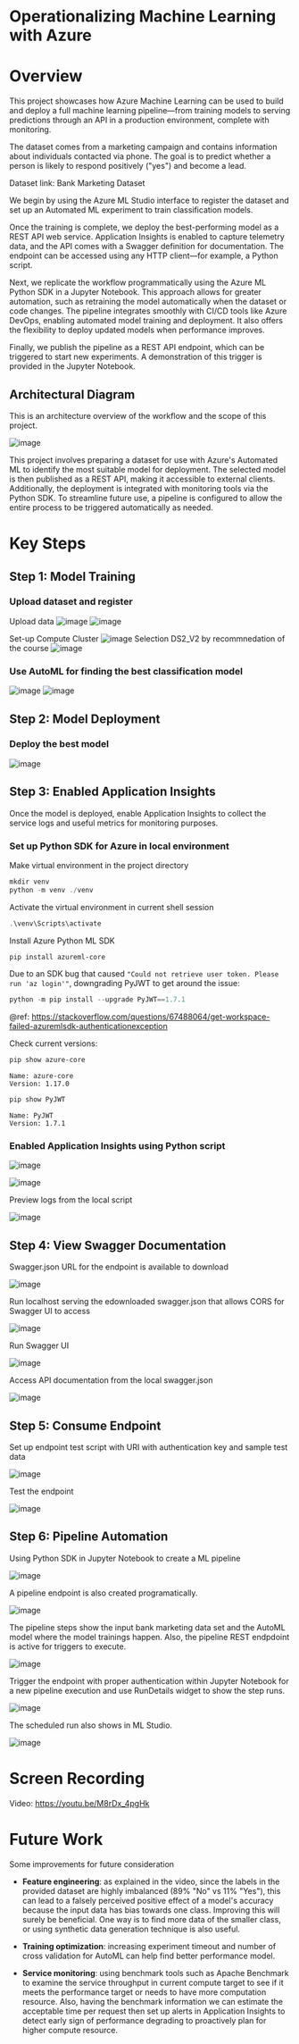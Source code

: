 Operationalizing Machine Learning with Azure
======

# Overview

This project showcases how Azure Machine Learning can be used to build and deploy a full machine learning pipeline—from training models to serving predictions through an API in a production environment, complete with monitoring.

The dataset comes from a marketing campaign and contains information about individuals contacted via phone. The goal is to predict whether a person is likely to respond positively ("yes") and become a lead.

Dataset link: Bank Marketing Dataset

We begin by using the Azure ML Studio interface to register the dataset and set up an Automated ML experiment to train classification models.

Once the training is complete, we deploy the best-performing model as a REST API web service. Application Insights is enabled to capture telemetry data, and the API comes with a Swagger definition for documentation. The endpoint can be accessed using any HTTP client—for example, a Python script.

Next, we replicate the workflow programmatically using the Azure ML Python SDK in a Jupyter Notebook. This approach allows for greater automation, such as retraining the model automatically when the dataset or code changes. The pipeline integrates smoothly with CI/CD tools like Azure DevOps, enabling automated model training and deployment. It also offers the flexibility to deploy updated models when performance improves.

Finally, we publish the pipeline as a REST API endpoint, which can be triggered to start new experiments. A demonstration of this trigger is provided in the Jupyter Notebook.


## Architectural Diagram

This is an architecture overview of the workflow and the scope of this project.

![image](https://github.com/user-attachments/assets/3cf9948a-5c98-45d3-8620-f6e3d6989cf6)


This project involves preparing a dataset for use with Azure's Automated ML to identify the most suitable model for deployment. The selected model is then published as a REST API, making it accessible to external clients. Additionally, the deployment is integrated with monitoring tools via the Python SDK. To streamline future use, a pipeline is configured to allow the entire process to be triggered automatically as needed.

# Key Steps
 
## Step 1: Model Training
### Upload dataset and register

Upload data
![image](https://github.com/user-attachments/assets/edad202a-b2ae-4469-b3fb-f5ebf00c47a6)
![image](https://github.com/user-attachments/assets/f4291420-d967-4b66-8039-f0b3ca2261ab)

Set-up Compute Cluster
![image](https://github.com/user-attachments/assets/7e6c5e8d-00d8-4904-8ff8-9de9c4375c4e)
Selection DS2_V2 by recommnedation of the course
![image](https://github.com/user-attachments/assets/636fc624-9b99-4400-be62-3d986e249289)




### Use AutoML for finding the best classification model
![image](https://github.com/user-attachments/assets/1c7b0d34-c032-49ea-8191-e4f2b44b3643)
![image](https://github.com/user-attachments/assets/ffdd557d-1835-40a0-a1c8-b6b25cff6292)


## Step 2: Model Deployment

### Deploy the best model
![image](https://github.com/user-attachments/assets/045e9e6d-1975-48e8-9246-89cbd6e14f15)



## Step 3: Enabled Application Insights

Once the model is deployed, enable Application Insights to collect the service logs and useful metrics for monitoring purposes.

### Set up Python SDK for Azure in local environment

Make virtual environment in the project directory

```powershell
mkdir venv
python -m venv ./venv
```

Activate the virtual environment in current shell session

```powershell
.\venv\Scripts\activate
```

Install Azure Python ML SDK

```powershell
pip install azureml-core
```

Due to an SDK bug that caused `"Could not retrieve user token. Please run 'az login'"`, downgrading PyJWT to get around the issue:

```powershell
python -m pip install --upgrade PyJWT==1.7.1
```

@ref: https://stackoverflow.com/questions/67488064/get-workspace-failed-azuremlsdk-authenticationexception

Check current versions:

```powershell
pip show azure-core
```

```
Name: azure-core
Version: 1.17.0
```


```powershell
pip show PyJWT
```

```
Name: PyJWT
Version: 1.7.1
```

### Enabled Application Insights using Python script

![image](https://user-images.githubusercontent.com/4667129/129120622-c2e842be-4559-48c3-895e-421e0e03e62b.png)

![image](https://user-images.githubusercontent.com/4667129/129120539-27853550-8331-43ea-848a-cc313fc5f425.png)

Preview logs from the local script

![image](https://user-images.githubusercontent.com/4667129/129120654-d88f6ea1-b411-46a6-89ac-722691b53162.png)

## Step 4: View Swagger Documentation

Swagger.json URL for the endpoint is available to download

![image](https://user-images.githubusercontent.com/4667129/129433043-2e63be75-cb0e-493b-8706-4c9ff099183f.png)


Run localhost serving the edownloaded swagger.json that allows CORS for Swagger UI to access

![image](https://user-images.githubusercontent.com/4667129/129433035-1727ea70-70ca-4dd8-b765-20f84d3f8fec.png)

Run Swagger UI

![image](https://user-images.githubusercontent.com/4667129/129433076-f5ab8dbf-f4cd-4c19-9671-653e46a7d63a.png)

Access API documentation from the local swagger.json

![image](https://user-images.githubusercontent.com/4667129/129433082-52e36b54-b028-4dc3-a038-76a78ffdcbc4.png)

## Step 5: Consume Endpoint

Set up endpoint test script with URI with authentication key and sample test data

![image](https://user-images.githubusercontent.com/4667129/129434783-82c120b4-c872-4da2-869b-6542fb408c2f.png)

Test the endpoint

![image](https://user-images.githubusercontent.com/4667129/129434801-843586c9-f5fe-463e-b03a-83db5a26c16e.png)


## Step 6: Pipeline Automation

Using Python SDK in Jupyter Notebook to create a ML pipeline

![image](https://user-images.githubusercontent.com/4667129/129459282-65b3cbd4-d83c-49b1-9b96-bbe30c83d63e.png)

A pipeline endpoint is also created programatically.

![image](https://user-images.githubusercontent.com/4667129/129459356-c4481166-4e05-473a-af95-38c4311c1186.png)

The pipeline steps show the input bank marketing data set and the AutoML model where the model trainings happen. Also, the pipeline REST endpdoint is active for triggers to execute.

![image](https://user-images.githubusercontent.com/4667129/129459490-801dd325-8679-4932-aa55-b71edbe9b0d0.png)

Trigger the endpoint with proper authentication within Jupyter Notebook for a new pipeline execution and use RunDetails widget to show the step runs.

![image](https://user-images.githubusercontent.com/4667129/129459607-d795183f-fa39-4734-9f4b-9ca40abd0029.png)

The scheduled run also shows in ML Studio.

![image](https://user-images.githubusercontent.com/4667129/129460183-f73fd810-80e7-4440-872b-c8c3ad302115.png)


# Screen Recording

Video: https://youtu.be/M8rDx_4pgHk

# Future Work

Some improvements for future consideration

+ **Feature engineering**: as explained in the video, since the labels in the provided dataset are highly imbalanced (89% "No" vs 11% "Yes"), this can lead to a falsely perceived positive effect of a model's accuracy because the input data has bias towards one class. Improving this will surely be beneficial. One way is to find more data of the smaller class, or using synthetic data generation technique is also useful. 

+ **Training optimization**: increasing experiment timeout and number of cross validation for AutoML can help find better performance model.

+ **Service monitoring**: using benchmark tools such as Apache Benchmark to examine the service throughput in current compute target to see if it meets the performance target or needs to have more computation resource. Also, having the benchmark information we can estimate the acceptable time per request then set up alerts in Application Insights to detect early sign of performance degrading to proactively plan for higher compute resource. 


